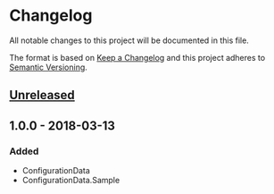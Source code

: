 # Changelog
All notable changes to this project will be documented in this file.

The format is based on [Keep a Changelog](http://keepachangelog.com/en/1.0.0/)
and this project adheres to [Semantic Versioning](http://semver.org/spec/v2.0.0.html).

## [Unreleased]

## 1.0.0 - 2018-03-13
### Added
- ConfigurationData
- ConfigurationData.Sample

[Unreleased]: https://github.com/j3soon/ConfigurationData/compare/v1.0.0...HEAD